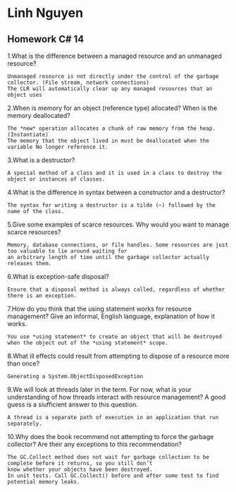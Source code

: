 # Linh Nguyen
## Homework C# 14

1.What is the difference between a managed resource and an unmanaged resource?

	Unmanaged resource is not directly under the control of the garbage collector. (File stream, network connections)
	The CLR will automatically clear up any managed resources that an object uses
	

2.When is memory for an object (reference type) allocated? When is the memory deallocated?

	The *new* operation allocates a chunk of raw memory from the heap. (Instantiate)
	The memory that the object lived in must be deallocated when the variable No longer reference it.

3.What is a destructor?

	A special method of a class and it is used in a class to destroy the object or instances of classes.

4.What is the difference in syntax between a constructor and a destructor?

	The syntax for writing a destructor is a tilde (~) followed by the name of the class.

5.Give some examples of scarce resources. Why would you want to manage scarce resources?

	Memory, database connections, or file handles. Some resources are just too valuable to lie around waiting for
	an arbitrary length of time until the garbage collector actually releases them.

6.What is exception-safe disposal?

	Ensure that a disposal method is always called, regardless of whether there is an exception.

7.How do you think that the using statement works for resource management? Give an informal, English
language, explanation of how it works.

	You use *using statement* to create an object that will be destroyed when the object out of the *using statement* scope.

8.What ill effects could result from attempting to dispose of a resource more than once?

	Generating a System.ObjectDisposedException

9.We will look at threads later in the term. For now, what is your understanding of how threads interact
with resource management? A good guess is a siufficient answer to this question.

	A thread is a separate path of execution in an application that run separately.

10.Why does the book recommend not attempting to force the garbage collector? Are their any exceptions
to this recommendation?

	The GC.Collect method does not wait for garbage collection to be complete before it returns, so you still don’t 
	know whether your objects have been destroyed.
	In unit tests. Call GC.Collect() before and after some test to find potential memory leaks.